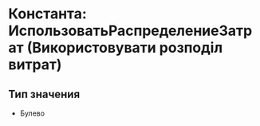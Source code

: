 ﻿# Константа: ИспользоватьРаспределениеЗатрат (Використовувати розподіл витрат)

## Тип значения

- Булево

